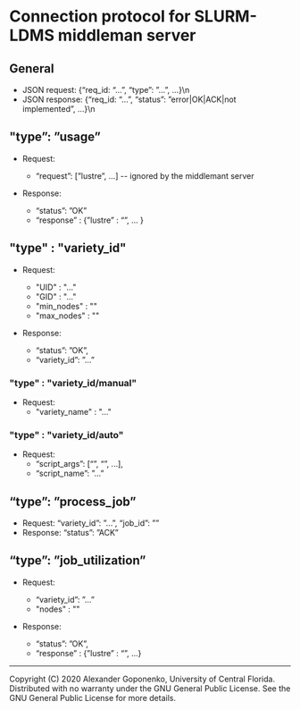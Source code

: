Connection protocol for SLURM-LDMS middleman server
===================================================

General
--------------------------------

* JSON request:  {“req_id: “...”, “type”: ”...”, ...}\n
* JSON response: {“req_id: “...”, “status”: ”error|OK|ACK|not implemented”, ...}\n

"type”: ”usage”
--------------------------------

* Request: 
  - “request”: [”lustre”, ...] -- ignored by the middlemant server

* Response: 
  - “status”: ”OK”
  - “response” : {”lustre” : “<int>”, ... }
  
"type" : "variety_id"
--------------------------------

* Request:
  - "UID" : "..."
  - "GID" : "..."
  - "min_nodes" : "<int>"
  - "max_nodes" : "<int>"
  
* Response: 
  - “status”: ”OK”, 
  - “variety_id”: ”...”

### "type" : "variety_id/manual"

* Request:
  - "variety_name" : "..."

### "type" : "variety_id/auto"

* Request: 
  - “script_args”: [“<arg0>”, “<arg1>”, ...], 
  - “script_name”: ”...”


“type”: ”process_job”
--------------------------------

* Request: “variety_id”: ”...”, “job_id”: ”<int>”
* Response: “status”: ”ACK”

“type”: ”job_utilization”
--------------------------------

* Request: 
  - “variety_id”: ”...”
  - "nodes" : "<int>"
  
* Response: 
  - “status”: ”OK”, 
  - “response” : {”lustre” : “<int>”, ...}


----
Copyright (C) 2020 Alexander Goponenko, University of Central Florida.
Distributed with no warranty under the GNU General Public License.
See the GNU General Public License for more details.